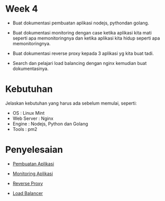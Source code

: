 # Week 4
- Buat dokumentasi pembuatan aplikasi nodejs, pythondan golang.

- Buat dokumentasi monitoring dengan case ketika aplikasi kita mati  seperti apa memonitoringnya dan ketika aplikasi kita hidup seperti apa memonitoringnya.

- Buat dokumentasi reverse proxy kepada 3 aplikasi yg kita buat tadi.

- Search dan pelajari load balancing dengan nginx kemudian buat dokumentasinya.

# Kebutuhan
Jelaskan kebutuhan yang harus ada sebelum memulai, seperti:

- OS            : Linux Mint
- Web Server    : Nginx
- Engine        : Nodejs, Python dan Golang
- Tools         : pm2

# Penyelesaian

- [Pembuatan Aplikasi](pembuatan-aplikasi-nodejs-python-dan-golang.md)

- [Monitoring Aplikasi](monitoring.md)

- [Reverse Proxy](reverce-proxy.md)

- [Load Balancer](load-balancer.md)
